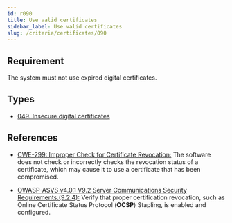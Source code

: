 ```yaml
---
id: r090
title: Use valid certificates
sidebar_label: Use valid certificates
slug: /criteria/certificates/090
---
```


## Requirement

The system must not use expired digital certificates.

## Types

- [049. Insecure digital certificates](/types/049)

## References

- [CWE-299: Improper Check for Certificate Revocation:](https://cwe.mitre.org/data/definitions/299.html)
The software does not check
or incorrectly checks the revocation status
of a certificate,
which may cause it to use a certificate
that has been compromised.

- [OWASP-ASVS v4.0.1 V9.2 Server Communications Security Requirements.(9.2.4):](https://owasp.org/www-pdf-archive/OWASP_Application_Security_Verification_Standard_4.0-en.pdf)
Verify that proper certification revocation,
such as Online Certificate Status Protocol
(**OCSP**) Stapling,
is enabled and configured.

